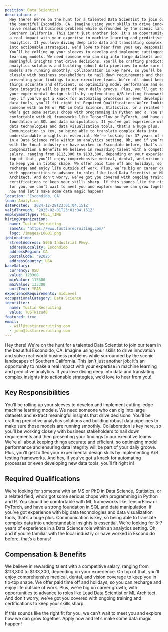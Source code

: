 ```yaml
---
position: Data Scientist
description: >-
  Hey there! We're on the hunt for a talented Data Scientist to join our team in
  the beautiful Escondido, CA. Imagine using your skills to drive innovation and
  solve realworld business problems while surrounded by the scenic landscapes of
  Southern California. This isn't just another job; it's an opportunity to make
  a real impact with your expertise in machine learning and predictive
  analytics. If you love diving deep into data and translating complex insights
  into actionable strategies, we’d love to hear from you! Key Responsibilities
  You’ll be rolling up your sleeves to develop and implement cuttingedge machine
  learning models. We need someone who can dig into large datasets and extract
  meaningful insights that drive decisions. You'll be crafting predictive
  analytics solutions and building robust data pipelines to make sure those
  models are running smoothly. Collaboration is key here, so you’ll be working
  closely with business stakeholders to nail down requirements and then
  presenting your findings to our executive teams. We’re all about keeping
  things accurate and efficient, so optimizing model performance and ensuring
  data integrity will be part of your daily groove. Plus, you’ll get to flex
  your experimental design skills by implementing A/B testing frameworks. And
  hey, if you’ve got a knack for automating processes or even developing new
  data tools, you’ll fit right in! Required Qualifications We’re looking for
  someone with an MS or PhD in Data Science, Statistics, or a related field,
  who’s got some serious chops with programming in Python and R. You should be
  comfortable with ML frameworks like TensorFlow or PyTorch, and have a strong
  foundation in SQL and data manipulation. If you’ve got experience with big
  data technologies and data visualization tools, that’s a huge plus.
  Communication is key, so being able to translate complex data into
  understandable insights is essential. We’re looking for 37 years of experience
  in a Data Science role within an analytics setting. Oh, and if you’re familiar
  with the local industry or have worked in Escondido before, that’s a bonus!
  Compensation & Benefits We believe in rewarding talent with a competitive
  salary, ranging from $113,300 to $133,300, depending on your experience. On
  top of that, you’ll enjoy comprehensive medical, dental, and vision coverage
  to keep you in tiptop shape. We offer paid time off and holidays, so you can
  recharge and enjoy life outside of work. Plus, we’re big on career growth,
  with opportunities to advance to roles like Lead Data Scientist or ML
  Architect. And don't worry, we’ve got you covered with ongoing training and
  certifications to keep your skills sharp. If this sounds like the right fit
  for you, we can’t wait to meet you and explore how we can grow together. Apply
  now and let’s make some data magic happen!
location: 'Escondido, CA'
team: Analytics
datePosted: '2024-12-28T23:01:04.151Z'
validThrough: '2025-02-01T23:01:04.151Z'
employmentType: FULL_TIME
hiringOrganization:
  name: Tustin Recruiting
  sameAs: 'https://www.tustinrecruiting.com/'
  logo: /images/LOGO1.png
jobLocation:
  streetAddress: 5936 Industrial Pkwy.
  addressLocality: Escondido
  addressRegion: CA
  postalCode: '92025'
  addressCountry: USA
baseSalary:
  currency: USD
  value: 123300
  minValue: 113300
  maxValue: 133300
  unitText: YEAR
experienceRequirements: midLevel
occupationalCategory: Data Science
identifier:
  name: Tustin Recruiting
  value: TUSTk1zud8
featured: true
email:
  - will@tustinrecruiting.com
  - john@tustinrecruiting.com
---
```




Hey there! We're on the hunt for a talented Data Scientist to join our team in the beautiful Escondido, CA. Imagine using your skills to drive innovation and solve real-world business problems while surrounded by the scenic landscapes of Southern California. This isn't just another job; it's an opportunity to make a real impact with your expertise in machine learning and predictive analytics. If you love diving deep into data and translating complex insights into actionable strategies, we’d love to hear from you!

## Key Responsibilities

You’ll be rolling up your sleeves to develop and implement cutting-edge machine learning models. We need someone who can dig into large datasets and extract meaningful insights that drive decisions. You'll be crafting predictive analytics solutions and building robust data pipelines to make sure those models are running smoothly. Collaboration is key here, so you’ll be working closely with business stakeholders to nail down requirements and then presenting your findings to our executive teams. We’re all about keeping things accurate and efficient, so optimizing model performance and ensuring data integrity will be part of your daily groove. Plus, you’ll get to flex your experimental design skills by implementing A/B testing frameworks. And hey, if you’ve got a knack for automating processes or even developing new data tools, you’ll fit right in!

## Required Qualifications

We’re looking for someone with an MS or PhD in Data Science, Statistics, or a related field, who’s got some serious chops with programming in Python and R. You should be comfortable with ML frameworks like TensorFlow or PyTorch, and have a strong foundation in SQL and data manipulation. If you’ve got experience with big data technologies and data visualization tools, that’s a huge plus. Communication is key, so being able to translate complex data into understandable insights is essential. We’re looking for 3-7 years of experience in a Data Science role within an analytics setting. Oh, and if you’re familiar with the local industry or have worked in Escondido before, that’s a bonus!

## Compensation & Benefits

We believe in rewarding talent with a competitive salary, ranging from $113,300 to $133,300, depending on your experience. On top of that, you’ll enjoy comprehensive medical, dental, and vision coverage to keep you in tip-top shape. We offer paid time off and holidays, so you can recharge and enjoy life outside of work. Plus, we’re big on career growth, with opportunities to advance to roles like Lead Data Scientist or ML Architect. And don't worry, we’ve got you covered with ongoing training and certifications to keep your skills sharp.

If this sounds like the right fit for you, we can’t wait to meet you and explore how we can grow together. Apply now and let’s make some data magic happen!
